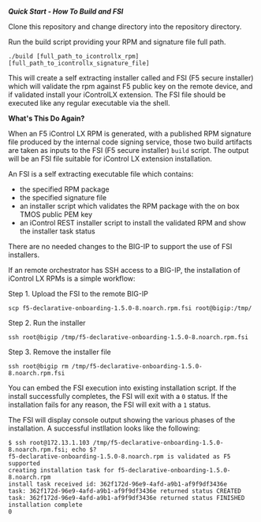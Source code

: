 ***Quick Start - How To Build and FSI***

Clone this repository and change directory into the repository directory.

Run the build script providing your RPM and signature file full path.

`./build [full_path_to_icontrollx_rpm] [full_path_to_icontrollx_signature_file]`

This will create a self extracting installer called and FSI (F5 secure installer) which will validate the rpm against F5 public key on the remote device, and if validated install your iControlLX extension. The FSI file should be executed like any regular executable via the shell.

**What's This Do Again?**

When an F5 iControl LX RPM is generated, with a published RPM signature file produced by the internal code signing service, those two build artifacts are taken as inputs to the FSI (F5 secure installer) `build` script. The output will be an FSI file suitable for iControl LX extension installation.

An FSI is a self extracting executable file which contains:

- the specified RPM package
- the specified signature file
- an installer script which validates the RPM package with the on box TMOS public PEM key
- an iControl REST installer script to install the validated RPM and show the installer task status

There are no needed changes to the BIG-IP to support the use of FSI installers.

If an remote orchestrator has SSH access to a BIG-IP, the installation of iControl LX RPMs is a simple workflow:

Step 1. Upload the FSI to the remote BIG-IP

```scp f5-declarative-onboarding-1.5.0-8.noarch.rpm.fsi root@bigip:/tmp/```

Step 2. Run the installer

```ssh root@bigip /tmp/f5-declarative-onboarding-1.5.0-8.noarch.rpm.fsi```

Step 3. Remove the installer file

```ssh root@bigip rm /tmp/f5-declarative-onboarding-1.5.0-8.noarch.rpm.fsi```

You can embed the FSI execution into existing installation script. If the install successfully completes, the FSI will exit with a `0` status. If the installation fails for any reason, the FSI will exit with a `1` status.

The FSI will display console output showing the various phases of the installation.  A successful instllation looks like the following:

```
$ ssh root@172.13.1.103 /tmp/f5-declarative-onboarding-1.5.0-8.noarch.rpm.fsi; echo $?
f5-declarative-onboarding-1.5.0-8.noarch.rpm is validated as F5 supported
creating installation task for f5-declarative-onboarding-1.5.0-8.noarch.rpm
install task received id: 362f172d-96e9-4afd-a9b1-af9f9df3436e
task: 362f172d-96e9-4afd-a9b1-af9f9df3436e returned status CREATED
task: 362f172d-96e9-4afd-a9b1-af9f9df3436e returned status FINISHED
installation complete
0
```

